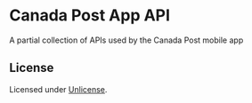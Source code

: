 # Canada Post App API

A partial collection of APIs used by the Canada Post mobile app

## License
Licensed under [Unlicense](LICENSE).
